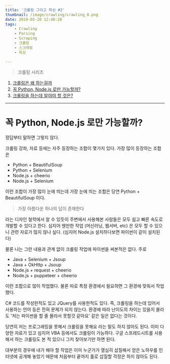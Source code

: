 ```yaml
---
title: '크롤링 그리고 파싱 #2'
thumbnail: /image/crawling/crawling_0.png
date: 2019-05-20 12:48:28
tags:
    - Crawling
    - Parsing
    - Scraping
    - 크롤링
    - 스크래핑
    - 파싱

---
```


> 크롤링 시리즈

1. [크롤링은 왜 하는걸까](https://duswnd25.github.io/2019/05/16/Crawling/crawling-parsing-01/)
2. [꼭 Python, Node.js 로만 가능할까?](https://duswnd25.github.io/2019/05/20/Crawling/crawling-parsing-02)
3. [크롤링을 하는데 알야야 할 것은?](https://duswnd25.github.io/2019/05/20/Crawling/crawling-parsing-03)

---

# 꼭 Python, Node.js 로만 가능할까?

정답부터 말하면 그렇지 않다.

크롤링 강좌, 자료 등에는 자주 등장하는 조합이 몇가지 있다. 가장 많이 등장하는 조합은

* Python + BeautifulSoup
* Python + Selenium
* Node.js + cheerio
* Node.js + Selenium

이런 조합이 가장 많이 눈에 띄는데 가장 눈에 띄는 조합은 당연 Python + BeautifulSoup 이다.

<!-- more -->

> 가장 아름다운 하나의 답이 존재한다

라는 디자인 철학에서 알 수 있듯이 주변에서 사용해본 사람들은 모두 쉽고 빠른 속도로 개발할 수 있다고 한다. 심지어 웬만한 작업 (머신러닝, 웹서버, etc) 은 모두 할 수 있으니 관련 자료가 많지 않나 싶다. (심지어 Node.js 설치하다보면 파이썬이 같이 설치된다)

물론 나는 그런 내용과 관계 없이 크롤링 작업에 파이썬을 써본적은 없다. 주로

* Java + Selenium + Jsoup
* Java + OkHttp + Jsoup
* Node.js + request + cheerio
* Node.js + puppeteer + cheerio

이런 조합으로 많이 작업했다. 물론 따로 특정 환경에서 필요하면 그 환경에 맞춰서 작업했다.

C# 코드를 작성한적도 있고 JQuery를 사용한적도 있다. 즉, 크롤링을 하는데 있어서 사용하는 언어 등은 전혀 문제가 되지 않는다. 환경에 따라 난이도의 차이는 있을지 몰라도 '저는 파이썬을 할 줄 몰라서 못할것 같아요' 같은 일은 없다는 것이다.

당연히 저는 프로그래밍을 못해서 크롤링을 못해요 라는 말도 하지 않아도 된다. 이미 다양한 자료가 있고 심지어 VBA 등에서도 크롤링이 가능하다. 구글 스프레드시트를 사용해서 하는 크롤링도 본 적 있으니 그저 찾아보기만 하면 된다.

대부분의 경우에 내가 해야 할 작업은 이미 누군가가 열심히 삽질해서 얻은 노하우를 인터넷에 공개해 놓았기 때문에 처음부터 끝까지 홀로 삽질할 걱정은 하지 않아도 된다.
